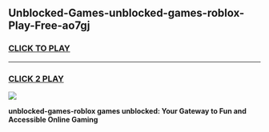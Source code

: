 
## Unblocked-Games-unblocked-games-roblox-Play-Free-ao7gj
<h3>
<a href="https://premium76.site?title=unblocked-games-roblox&ref=21A">CLICK TO PLAY</a></h3>
<hr>

<h3>
<a href="https://premium76.site?title=unblocked-games-roblox&ref=21A">CLICK 2 PLAY</a>
  
</h3>

<a href="https://premium76.site?title=unblocked-games-roblox&ref=21A"><img src="https://clearcache.store/games.png"></a>


**unblocked-games-roblox games unblocked: Your Gateway to Fun and Accessible Online Gaming**
